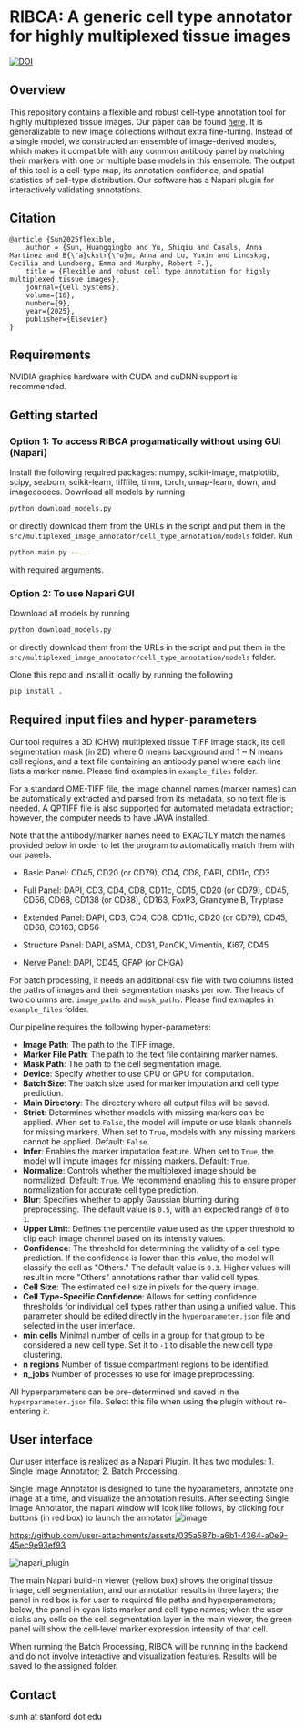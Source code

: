 # RIBCA: A generic cell type annotator for highly multiplexed tissue images
[![DOI](https://zenodo.org/badge/853693473.svg)](https://doi.org/10.5281/zenodo.16203866)


## Overview
This repository contains a flexible and robust cell-type annotation tool for highly multiplexed tissue images. Our paper can be found [here](https://www.biorxiv.org/content/10.1101/2024.09.12.612510v1). It is generalizable to new image collections without extra fine-tuning. 
Instead of a single model, we constructed an ensemble of image-derived models, which makes it compatible with any common antibody panel by matching their markers with one or multiple base models in this ensemble.
The output of this tool is a cell-type map, its annotation confidence, and spatial statistics of cell-type distribution. Our software has a Napari plugin for interactively validating annotations.

## Citation
```
@article {Sun2025flexible,
	author = {Sun, Huangqingbo and Yu, Shiqiu and Casals, Anna Martinez and B{\"a}ckstr{\"o}m, Anna and Lu, Yuxin and Lindskog, Cecilia and Lundberg, Emma and Murphy, Robert F.},
	title = {Flexible and robust cell type annotation for highly multiplexed tissue images},
    journal={Cell Systems},
    volume={16},
    number={9},
    year={2025},
    publisher={Elsevier}
}
```

## Requirements
NVIDIA graphics hardware with CUDA and cuDNN support is recommended. 

## Getting started
### Option 1: To access RIBCA progamatically without using GUI (Napari)
Install the following required packages: numpy, scikit-image, matplotlib, scipy, seaborn, scikit-learn, tifffile, timm, torch, umap-learn, down, and imagecodecs.
Download all models by running
```bash
python download_models.py
```
or directly download them from the URLs in the script and put them in the `src/multiplexed_image_annotator/cell_type_annotation/models` folder.
Run 
```bash
python main.py --...
```
with required arguments.


### Option 2: To use Napari GUI
Download all models by running
```bash
python download_models.py
```
or directly download them from the URLs in the script and put them in the `src/multiplexed_image_annotator/cell_type_annotation/models` folder.

Clone this repo and install it locally by running the following
```bash
pip install .
```

## Required input files and hyper-parameters
Our tool requires a 3D (CHW) multiplexed tissue TIFF image stack, its cell segmentation mask (in 2D) where 0 means background and 1 ~ N means cell regions, and a text file containing an antibody panel where each line lists a marker name. Please find examples in `example_files` folder.

For a standard OME-TIFF file, the image channel names (marker names) can be automatically extracted and parsed from its metadata, so no text file is needed. A QPTIFF file is also supported for automated metadata extraction; however, the computer needs to have JAVA installed.

Note that the antibody/marker names need to EXACTLY match the names provided below in order to let the program to automatically match them with our panels.

- Basic Panel:
CD45, CD20 (or CD79), CD4, CD8, DAPI, CD11c, CD3
 
- Full Panel:
DAPI, CD3, CD4, CD8, CD11c, CD15, CD20 (or CD79), CD45, CD56, CD68, CD138 (or CD38), CD163, FoxP3, Granzyme B, Tryptase
 
- Extended Panel:
DAPI, CD3, CD4, CD8, CD11c, CD20 (or CD79), CD45, CD68, CD163, CD56

- Structure Panel:
DAPI, aSMA, CD31, PanCK, Vimentin, Ki67, CD45

- Nerve Panel:
DAPI, CD45, GFAP (or CHGA)

For batch processing, it needs an additional csv file with two columns listed the paths of images and their segmentation masks per row. The heads of two columns are: `image_paths` and `mask_paths`. Please find exmaples in `example_files` folder.

Our pipeline requires the following hyper-parameters:
- **Image Path**: The path to the TIFF image.
- **Marker File Path**: The path to the text file containing marker names.
- **Mask Path**: The path to the cell segmentation image.
- **Device**: Specify whether to use CPU or GPU for computation.
- **Batch Size**: The batch size used for marker imputation and cell type prediction.
- **Main Directory**: The directory where all output files will be saved.
- **Strict**: Determines whether models with missing markers can be applied. When set to `False`, the model will impute or use blank channels for missing markers. When set to `True`, models with any missing markers cannot be applied. Default: `False`.
- **Infer**: Enables the marker imputation feature. When set to `True`, the model will impute images for missing markers. Default: `True`.
- **Normalize**: Controls whether the multiplexed image should be normalized. Default: `True`. We recommend enabling this to ensure proper normalization for accurate cell type prediction.
- **Blur**: Specifies whether to apply Gaussian blurring during preprocessing. The default value is `0.5`, with an expected range of `0` to `1`.
- **Upper Limit**: Defines the percentile value used as the upper threshold to clip each image channel based on its intensity values.
- **Confidence**: The threshold for determining the validity of a cell type prediction. If the confidence is lower than this value, the model will classify the cell as "Others." The default value is `0.3`. Higher values will result in more "Others" annotations rather than valid cell types.
- **Cell Size**: The estimated cell size in pixels for the query image.
- **Cell Type-Specific Confidence**: Allows for setting confidence thresholds for individual cell types rather than using a unified value. This parameter should be edited directly in the `hyperparameter.json` file and selected in the user interface.
- **min cells** Minimal number of cells in a group for that group to be considered a new cell type. Set it to `-1` to disable the new cell type clustering.
- **n regions** Number of tissue compartment regions to be identified.
- **n_jobs** Number of processes to use for image preprocessing.



All hyperparameters can be pre-determined and saved in the `hyperparameter.json` file. Select this file when using the plugin without re-entering it.


## User interface
Our user interface is realized as a Napari Plugin. It has two modules: 1. Single Image Annotator; 2. Batch Processing. 

Single Image Annotator is designed to tune the hyparameters, annotate one image at a time, and visualize the annotation results. After selecting Single Image Annotator, the napari window will look like follows, by clicking four buttons (in red box) to launch the annotator
![image](https://github.com/user-attachments/assets/0b673af5-45b5-456c-830a-366a73438a8b)



https://github.com/user-attachments/assets/035a587b-a6b1-4364-a0e9-45ec9e93ef93


![napari_plugin](https://github.com/user-attachments/assets/858c9845-3c00-4e18-bc15-88e482be5b59)

The main Napari build-in viewer (yellow box) shows the original tissue image, cell segmentation, and our annotation results in three layers; the panel in red box is for user to required file paths and hyperparameters; below, the panel in cyan lists marker and cell-type names; when the user clicks any cells on the cell segmentation layer in the main viewer, the green panel will show the cell-level marker expression intensity of that cell.

When running the Batch Processing, RIBCA will be running in the backend and do not involve interactive and visualization features. Results will be saved to the assigned folder.

## Contact
sunh at stanford dot edu
